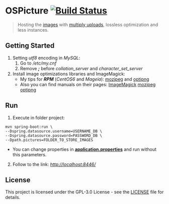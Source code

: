 # OSPicture [![Build Status](https://travis-ci.org/MrChebik/OSPicture.svg?branch=master)](https://travis-ci.org/MrChebik/OSPicture)
> Hosting the [images](http://ospicture.xyz/image/31b548211f) with [multiply uploads](http://ospicture.xyz/folder/08lahwa3cv), lossless optimization and less instances.

## Getting Started
1. Setting _utf8_ encoding in _MySQL_:
    1. Go to _/etc/my.cnf_
    2. Remove ___;___ before _collation_server_ and _character_set_server_
2. Install image optimizations libraries and ImageMagick:
    * My tips for ___RPM___ (_CentOS6_ and _Mageia_): [mozjpeg](https://gist.github.com/MrChebik/d5cd2920d49415122376ef2f600907ce) and [optipng](https://gist.github.com/MrChebik/8c3594a521898b889d8acf4f419cbcbc)
    * Also you can find manuals on their pages:
        [ImageMagick](https://github.com/ImageMagick/ImageMagick)
        [mozjpeg](https://github.com/mozilla/mozjpeg)
        [optipng](http://optipng.sourceforge.net)

## Run
1. Execute in folder project:
```
mvn spring-boot:run \
--Dspring.datasource.username=USERNAME_DB \
--Dspring.datasource.password=PASSWORD_DB \
--Dpath.pictures=FOLDER_TO_STORE_IMAGES
```
* You can change properties in [__application.properties__](https://github.com/MrChebik/OSPicture/blob/master/src/main/resources/application.properties) and run without this parameters.
2. Follow to the link: [_http://localhost:8446/_](http://localhost:8446/)

## License
This project is licensed under the GPL-3.0 License - see the [LICENSE](https://github.com/MrChebik/OSPicture/blob/master/LICENSE) file for details.